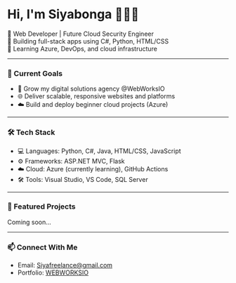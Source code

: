 # Hi, I'm Siyabonga 👨🏾‍💻

🔹 Web Developer | Future Cloud Security Engineer  
🔹 Building full-stack apps using C#, Python, HTML/CSS  
🔹 Learning Azure, DevOps, and cloud infrastructure  

---

### 🚀 Current Goals
- 🎯 Grow my digital solutions agency @WebWorksIO
- 🌐 Deliver scalable, responsive websites and platforms
- ☁️ Build and deploy beginner cloud projects (Azure)

---

### 🛠️ Tech Stack

- 💻 Languages: Python, C#, Java, HTML/CSS, JavaScript
- ⚙️ Frameworks: ASP.NET MVC, Flask
- ☁️ Cloud: Azure (currently learning), GitHub Actions
- 🛠️ Tools: Visual Studio, VS Code, SQL Server

---

### 📂 Featured Projects
Coming soon...

---

### 📫 Connect With Me 
- Email: Siyafreelance@gmail.com  
- Portfolio: [WEBWORKSIO](https://www.webworksio.com/)



